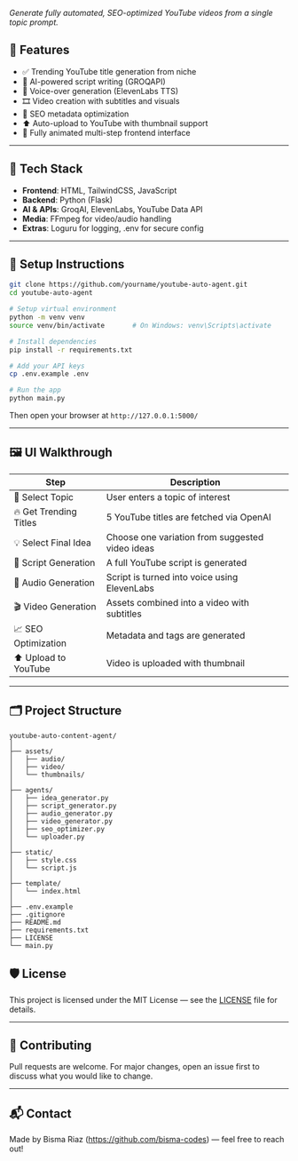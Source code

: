 
*Generate fully automated, SEO-optimized YouTube videos from a single topic prompt.*


## 🔧 Features

* ✅ Trending YouTube title generation from niche
* 🧠 AI-powered script writing (GROQAPI)
* 🎤 Voice-over generation (ElevenLabs TTS)
* 🎞️ Video creation with subtitles and visuals
* 🧠 SEO metadata optimization
* ⬆️ Auto-upload to YouTube with thumbnail support
* 🎯 Fully animated multi-step frontend interface

---

## 🧪 Tech Stack

* **Frontend**: HTML, TailwindCSS, JavaScript
* **Backend**: Python (Flask)
* **AI & APIs**: GroqAI, ElevenLabs, YouTube Data API
* **Media**: FFmpeg for video/audio handling
* **Extras**: Loguru for logging, .env for secure config

---

## 🚀 Setup Instructions

```bash
git clone https://github.com/yourname/youtube-auto-agent.git
cd youtube-auto-agent

# Setup virtual environment
python -m venv venv
source venv/bin/activate       # On Windows: venv\Scripts\activate

# Install dependencies
pip install -r requirements.txt

# Add your API keys
cp .env.example .env

# Run the app
python main.py
```

Then open your browser at `http://127.0.0.1:5000/`

---



## 🖼️ UI Walkthrough

| Step                   | Description                                     |
| ---------------------- | ----------------------------------------------- |
| 🎯 Select Topic        | User enters a topic of interest                 |
| 🔥 Get Trending Titles | 5 YouTube titles are fetched via OpenAI         |
| 💡 Select Final Idea   | Choose one variation from suggested video ideas |
| 📝 Script Generation   | A full YouTube script is generated              |
| 🎤 Audio Generation    | Script is turned into voice using ElevenLabs    |
| 🎬 Video Generation    | Assets combined into a video with subtitles     |
| 📈 SEO Optimization    | Metadata and tags are generated                 |
| ⬆️ Upload to YouTube   | Video is uploaded with thumbnail                |

---

## 🗂️ Project Structure

```
youtube-auto-content-agent/
│
├── assets/
│   ├── audio/
│   ├── video/
│   └── thumbnails/
│
├── agents/
│   ├── idea_generator.py
│   ├── script_generator.py
│   ├── audio_generator.py
│   ├── video_generator.py
│   ├── seo_optimizer.py
│   └── uploader.py
│
├── static/
│   ├── style.css
│   └── script.js
│
├── template/
│   └── index.html
│
├── .env.example
├── .gitignore
├── README.md
├── requirements.txt
├── LICENSE
└── main.py
```


## 🛡 License

This project is licensed under the MIT License — see the [LICENSE](LICENSE) file for details.

---

## 🙌 Contributing

Pull requests are welcome. For major changes, open an issue first to discuss what you would like to change.

---

## 📬 Contact

Made by Bisma Riaz (https://github.com/bisma-codes) — feel free to reach out!

